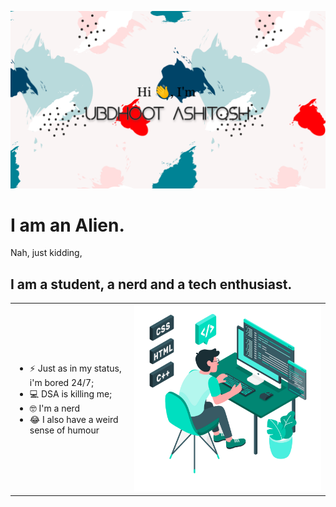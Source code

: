 ![alt image](./github.png)

# I am an Alien.
Nah, just kidding,

## I am a student, a nerd and a tech enthusiast.

<table style="border: none;">
  <tr>
    <td> 
      <ul>
        <li> ⚡ Just as in my status, i'm bored 24/7; </li>
        <li> 💻 DSA is killing me;</li>
        <li> 🤓 I'm a nerd</li>
        <li> 😂 I also have a weird sense of humour</li>
      </ul>
    </td>
    <td> <img src="./Freepik_illustration.png" width="600"</td>
  </tr>
 </table>
